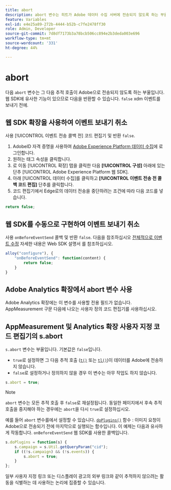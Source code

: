 ```yaml
---
title: abort
description: abort 변수는 히트가 Adobe 데이터 수집 서버에 전송되지 않도록 하는 부울입니다.
feature: Variables
exl-id: e4e25a89-272b-4444-b52b-c7fe2478ff30
role: Admin, Developer
source-git-commit: 7d8df7173b3a78bcb506cc894e2b3deda003e696
workflow-type: tm+mt
source-wordcount: '331'
ht-degree: 44%

---
```


# abort

다음 `abort` 변수는 그 다음 추적 호출이 Adobe으로 전송되지 않도록 하는 부울입니다. 웹 SDK에 유사한 기능이 있으므로 다음을 반환할 수 있습니다. `false` xdm 이벤트를 보내기 전에.

## 웹 SDK 확장을 사용하여 이벤트 보내기 취소

사용 [!UICONTROL 이벤트 전송 콜백 전] 코드 편집기 및 반환 `false`.

1. AdobeID 자격 증명을 사용하여 [Adobe Experience Platform 데이터 수집](https://experience.adobe.com/data-collection)에 로그인합니다.
1. 원하는 태그 속성을 클릭합니다.
1. 로 이동 [!UICONTROL 확장] 탭을 클릭한 다음 **[!UICONTROL 구성]** 아래에 있는 단추 [!UICONTROL Adobe Experience Platform 웹 SDK].
1. 아래 [!UICONTROL 데이터 수집]를 클릭하고 **[!UICONTROL 이벤트 전송 전 콜백 코드 편집]** 단추를 클릭합니다.
1. 코드 편집기에서 Edge로의 데이터 전송을 중단하려는 조건에 따라 다음 코드를 넣습니다.

```js
return false;
```

## 웹 SDK를 수동으로 구현하여 이벤트 보내기 취소

사용 `onBeforeEventSend` 콜백 및 반환 `false`. 다음을 참조하십시오 [전체적으로 이벤트 수정](https://experienceleague.adobe.com/docs/experience-platform/edge/fundamentals/tracking-events.html#modifying-events-globally) 자세한 내용은 Web SDK 설명서 를 참조하십시오.

```js
alloy("configure"), {
    "onBeforeEventSend": function(content) {
        return false;
    }
}
```

## Adobe Analytics 확장에서 abort 변수 사용

Adobe Analytics 확장에는 이 변수를 사용할 전용 필드가 없습니다. AppMeasurement 구문 다음에 나오는 사용자 정의 코드 편집기를 사용하십시오.

## AppMeasurement 및 Analytics 확장 사용자 지정 코드 편집기의 s.abort

`s.abort` 변수는 부울입니다. 기본값은 `false`입니다.

* `true`로 설정하면 그 다음 추적 호출 ([`t()`](../functions/t-method.md) 또는 [`tl()`](../functions/tl-method.md))이 데이터를 Adobe에 전송하지 않습니다.
* `false`로 설정하거나 정의하지 않을 경우 이 변수는 아무 작업도 하지 않습니다.

```js
s.abort = true;
```

>[!NOTE]
>
>`abort` 변수는 모든 추적 호출 후 `false`로 재설정됩니다. 동일한 페이지에서 후속 추적 호출을 중지해야 하는 경우에는 `abort`을 다시 `true`로 설정하십시오.

예를 들어 `abort` 변수를에서 설정할 수 있습니다. [`doPlugins()`](../functions/doplugins.md) 함수 : 이미지 요청이 Adobe으로 전송되기 전에 마지막으로 실행되는 함수입니다. 이 예제는 다음과 유사하게 작동합니다. `onBeforeEventSend` 웹 SDK를 사용한 콜백입니다.

```js
s.doPlugins = function(s) {
    s.campaign = s.Util.getQueryParam("cid");
    if ((!s.campaign) && (!s.events)) {
        s.abort = true;
    }
};
```

일부 사용자 지정 링크 또는 디스플레이 광고의 외부 링크와 같이 추적하지 않으려는 활동을 식별하는 데 사용하는 논리에 집중할 수 있습니다.
